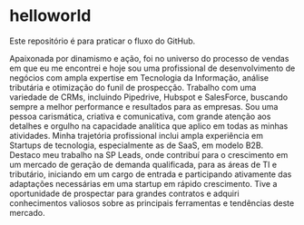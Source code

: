 # helloworld
Este repositório é para praticar o fluxo do GitHub.

Apaixonada por dinamismo e ação, foi no universo do processo de vendas em que eu me encontrei e hoje sou uma profissional de desenvolvimento de negócios com ampla expertise em Tecnologia da Informação, análise tributária e otimização do funil de prospecção.
Trabalho com uma variedade de CRMs, incluindo Pipedrive, Hubspot e SalesForce, buscando sempre a melhor performance e resultados para as empresas. Sou uma pessoa carismática, criativa e comunicativa, com grande atenção aos detalhes e orgulho na capacidade analítica que aplico em todas as minhas atividades.
Minha trajetória profissional inclui ampla experiência em Startups de tecnologia, especialmente as de SaaS, em modelo B2B. Destaco meu trabalho na SP Leads, onde contribuí para o crescimento em um mercado de geração de demanda qualificada, para as áreas de TI e tributário, iniciando em um cargo de entrada e participando ativamente das adaptações necessárias em uma startup em rápido crescimento. Tive a oportunidade de prospectar para grandes contratos e adquiri conhecimentos valiosos sobre as principais ferramentas e tendências deste mercado.
